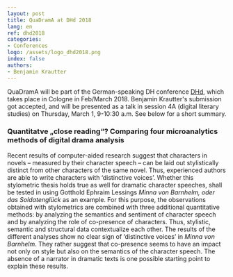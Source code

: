 ```yaml
---
layout: post
title: QuaDramA at DHd 2018
lang: en
ref: dhd2018
categories:
- Conferences
logo: /assets/logo_dhd2018.png
index: false
authors:
- Benjamin Krautter
---
```


QuaDramA will be part of the German-speaking DH conference [DHd](http://dhd2018.uni-koeln.de), which takes place in Cologne in Feb/March 2018. Benjamin Krautter's submission got accepted, and will be presented as a talk in session 4A (digital literary studies) on Thursday, March 1, 9-10:30 a.m. See below for a short summary.


### Quantitatve „close reading“? Comparing four microanalytics methods of digital drama analysis

Recent results of computer-aided research suggest that characters in novels – measured by their character speech – can be laid out stylistically distinct from other characters of the same novel. Thus, experienced authors are able to write characters with ‘distinctive voices’.
Whether this stylometric thesis holds true as well for dramatic character speeches, shall be tested in using Gotthold Ephraim Lessings *Minna von Barnhelm, oder das Soldatenglück* as an example.
For this purpose, the observations obtained with stylometrics are combined with three additional quantitative methods: by analyzing the semantics and sentiment of character speech and by analyzing the role of co-presence of characters. Thus, stylistic, semantic and structural data contextualize each other. The results of the different analyses show no clear sign of ‘distinctive voices’ in *Minna von Barnhelm*. They rather suggest that co-presence seems to have an impact not only on style but also on the semantics of the character speech. The absence of a narrator in dramatic texts is one possible starting point to explain these results.
